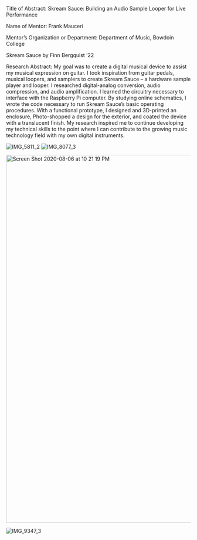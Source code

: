 
Title of Abstract: Skream Sauce: Building an Audio Sample Looper for Live Performance

Name of Mentor: Frank Mauceri


Mentor’s Organization or Department: Department of Music, Bowdoin College

Skream Sauce by Finn Bergquist ’22

Research Abstract: My goal was to create a digital musical device to assist my musical expression on guitar.
I took inspiration from guitar pedals, musical loopers, and samplers to create Skream Sauce – a hardware sample
player and looper. I researched digital-analog conversion, audio compression, and audio amplification. I learned
the circuitry necessary to interface with the Raspberry Pi computer. By studying online schematics, I wrote the
code necessary to run Skream Sauce’s basic operating procedures. With a functional prototype, I designed and 
3D-printed an enclosure, Photo-shopped a design for the exterior, and coated the device with a translucent 
finish. My research inspired me to continue developing my technical skills to the point where I can contribute
to the growing music technology field with my own digital instruments.

![IMG_5811_2](https://user-images.githubusercontent.com/61434761/128220307-79399e49-b329-4733-83d3-9bb82d558785.jpg)
![IMG_8077_3](https://user-images.githubusercontent.com/61434761/128220327-ab59bd24-6918-47fc-8201-990b5d86a2ad.jpg)

<img width="1000" alt="Screen Shot 2020-08-06 at 10 21 19 PM" src="https://user-images.githubusercontent.com/61434761/128220566-4c95888a-3b3b-4bc7-975d-9ea2d4b7a904.png">

![IMG_9347_3](https://user-images.githubusercontent.com/61434761/128220422-3bcd0b2b-bc50-4009-b68b-759f120bcbca.jpg)
